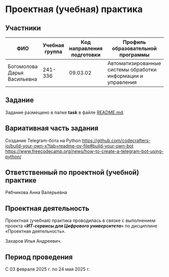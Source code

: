 

    

# Проектная (учебная) практика

## Участники

| ФИО | Учебная группа | Код направления подготовки | Профиль образовательной программы |
|-|-|-|-|
| Богомолова Дарья Васильевна |241-336|09.03.02|Автоматизированные системы обработки информации и управления|

## Задание

Задание размещено в папке **task** в файле [README.md](task/README.md).

## Вариативная часть задания

Создание Telegram-бота на Python
<https://github.com/codecrafters-io/build-your-own-x?tab=readme-ov-file#build-your-own-bot>
<https://www.freecodecamp.org/news/how-to-create-a-telegram-bot-using-python/>

## Ответственный по проектной (учебной) практике

Рябчикова Анна Валерьевна

## Проектная деятельность

Проектная (учебная) практика проводилась в связке с выполнением проекта «***ИТ-сервисы для Цифрового университета***» по дисциплине «Проектная деятельность».

Захаров Илья Андреевич.

## Период проведения

С 03 февраля 2025 г. по 24 мая 2025 г.
